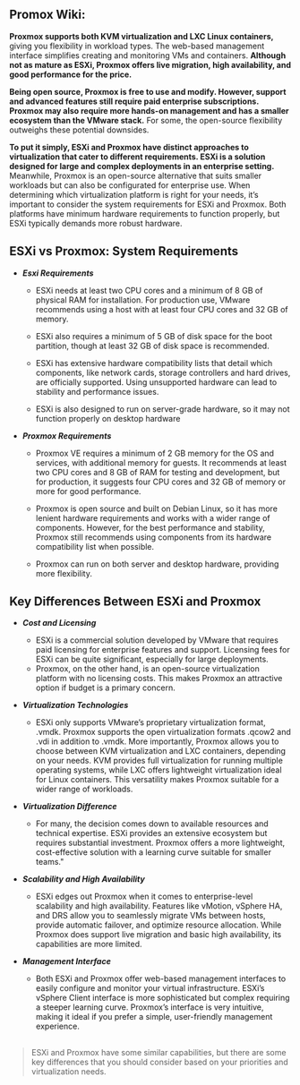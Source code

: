 ## Promox Wiki:

**Proxmox supports both KVM virtualization and LXC Linux containers,** giving you flexibility in workload types. The web-based management interface simplifies creating and monitoring VMs and containers. **Although not as mature as ESXi, Proxmox offers live migration, high availability, and good performance for the price.**

**Being open source, Proxmox is free to use and modify. However, support and advanced features still require paid enterprise subscriptions. Proxmox may also require more hands-on management and has a smaller ecosystem than the VMware stack.** For some, the open-source flexibility outweighs these potential downsides. 

**To put it simply, ESXi and Proxmox have distinct approaches to virtualization that cater to different requirements. ESXi is a solution designed for large and complex deployments in an enterprise setting.** Meanwhile, Proxmox is an open-source alternative that suits smaller workloads but can also be configurated for enterprise use. When determining which virtualization platform is right for your needs, it’s important to consider the system requirements for ESXi and Proxmox. Both platforms have minimum hardware requirements to function properly, but ESXi typically demands more robust hardware.

## ESXi vs Proxmox: System Requirements

  - ***Esxi Requirements*** 

      - ESXi needs at least two CPU cores and a minimum of 8 GB of physical RAM for installation. For production use, VMware recommends using a host with at least four CPU cores and 32 GB of memory. 

      - ESXi also requires a minimum of 5 GB of disk space for the boot partition, though at least 32 GB of disk space is recommended. 

      - ESXi has extensive hardware compatibility lists that detail which components, like network cards, storage controllers and hard drives, are officially supported. Using unsupported hardware can lead to stability and performance issues. 

      - ESXi is also designed to run on server-grade hardware, so it may not function properly on desktop hardware
        
  - ***Proxmox Requirements*** 

     - Proxmox VE requires a minimum of 2 GB memory for the OS and services, with additional memory for guests. It recommends at least two CPU cores and 8 GB of RAM for testing and development, but for production, it suggests four CPU cores and 32 GB of memory or more for good performance. 

     - Proxmox is open source and built on Debian Linux, so it has more lenient hardware requirements and works with a wider range of components. However, for the best performance and stability, Proxmox still recommends using components from its hardware compatibility list when possible. 

     - Proxmox can run on both server and desktop hardware, providing more flexibility.

## Key Differences Between ESXi and Proxmox 

   - ***Cost and Licensing*** 
      - ESXi is a commercial solution developed by VMware that requires paid licensing for enterprise features and support. Licensing fees for ESXi can be quite significant, especially for large deployments. 
      - Proxmox, on the other hand, is an open-source virtualization platform with no licensing costs. This makes Proxmox an attractive option if budget is a primary concern. 

   - ***Virtualization Technologies*** 

     - ESXi only supports VMware’s proprietary virtualization format, .vmdk. Proxmox supports the open virtualization formats .qcow2 and .vdi in addition to .vmdk. More importantly, Proxmox allows you to choose between KVM virtualization and LXC containers, depending on your needs. KVM provides full virtualization for running multiple operating systems, while LXC offers lightweight virtualization ideal for Linux containers. This versatility makes Proxmox suitable for a wider range of workloads. 

   - ***Virtualization Difference***
     
     - For many, the decision comes down to available resources and technical expertise. ESXi provides an extensive ecosystem but requires substantial investment. Proxmox offers a more lightweight, cost-effective solution with a learning curve suitable for smaller teams." 

   - ***Scalability and High Availability*** 
     - ESXi edges out Proxmox when it comes to enterprise-level scalability and high availability. Features like vMotion, vSphere HA, and DRS allow you to seamlessly migrate VMs between hosts, provide automatic failover, and optimize resource allocation. While Proxmox does support live migration and basic high availability, its capabilities are more limited. 

  - ***Management Interface*** 
      - Both ESXi and Proxmox offer web-based management interfaces to easily configure and monitor your virtual infrastructure. ESXi’s vSphere Client interface is more sophisticated but complex requiring a steeper learning curve. Proxmox’s interface is very intuitive, making it ideal if you prefer a simple, user-friendly management experience. 

##      
> ESXi and Proxmox have some similar capabilities, but there are some key differences that you should consider based on your priorities and virtualization needs. 
